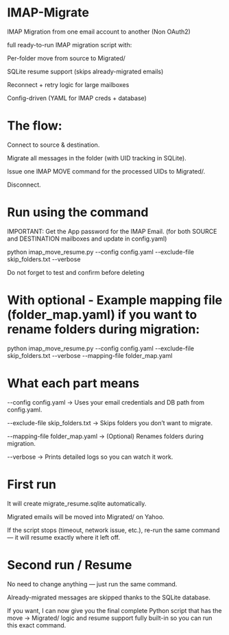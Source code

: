 # IMAP-Migrate
IMAP Migration from one email account to another (Non OAuth2)

full ready-to-run IMAP migration script with:

Per-folder move from source to Migrated/<Folder>

SQLite resume support (skips already-migrated emails)

Reconnect + retry logic for large mailboxes

Config-driven (YAML for IMAP creds + database)

# The flow:

Connect to source & destination.

Migrate all messages in the folder (with UID tracking in SQLite).

Issue one IMAP MOVE command for the processed UIDs to Migrated/<OriginalFolderName>.

Disconnect.

# Run using the command 

IMPORTANT: Get the App password for the IMAP Email. (for both SOURCE and DESTINATION mailboxes and update in config.yaml)

python imap_move_resume.py --config config.yaml --exclude-file skip_folders.txt --verbose

Do not forget to test and confirm before deleting

# With optional - Example mapping file (folder_map.yaml) if you want to rename folders during migration:

python imap_move_resume.py --config config.yaml --exclude-file skip_folders.txt --verbose --mapping-file folder_map.yaml 

# What each part means
--config config.yaml → Uses your email credentials and DB path from config.yaml.

--exclude-file skip_folders.txt → Skips folders you don’t want to migrate.

--mapping-file folder_map.yaml → (Optional) Renames folders during migration.

--verbose → Prints detailed logs so you can watch it work.

# First run
It will create migrate_resume.sqlite automatically.

Migrated emails will be moved into Migrated/<OriginalFolder> on Yahoo.

If the script stops (timeout, network issue, etc.), re-run the same command —
it will resume exactly where it left off.

#  Second run / Resume
No need to change anything — just run the same command.

Already-migrated messages are skipped thanks to the SQLite database.

If you want, I can now give you the final complete Python script that has the move → Migrated/<Folder> logic and resume support fully built-in so you can run this exact command.


